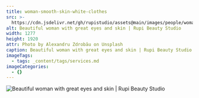 ```yaml
---
title: woman-smooth-skin-white-clothes
src: >-
  https://cdn.jsdelivr.net/gh/rupistudio/assets@main/images/people/woman-smooth-skin-white-clothes.webp
alt: Beautiful woman with great eyes and skin | Rupi Beauty Studio
width: 1277
height: 1920
attr: Photo by Alexandru Zdrobău on Unsplash
caption: Beautiful woman with great eyes and skin | Rupi Beauty Studio
imageTags:
  - tags: _content/tags/services.md
imageCategories:
  - {}
---
```


![Beautiful woman with great eyes and skin | Rupi Beauty Studio](https://cdn.jsdelivr.net/gh/rupistudio/assets@main/images/people/woman-smooth-skin-white-clothes.webp "Beautiful woman with great eyes and skin | Rupi Beauty Studio")
